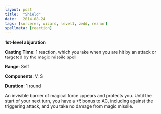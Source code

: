 ```yaml
---
layout: post
title:  "Shield"
date:   2014-08-24
tags: [sorcerer, wizard, level1, zedd, reznor]
spellmeta: [reaction]
---
```


**1st-level abjuration**

**Casting Time**: 1 reaction, which you take when you are hit by an attack or targeted by the magic missile spell

**Range**: Self

**Components**: V, S

**Duration**: 1 round

An invisible barrier of magical force appears and protects you. Until the start of your next turn, you have a +5 bonus to AC, including against the triggering attack, and you take no damage from magic missile.